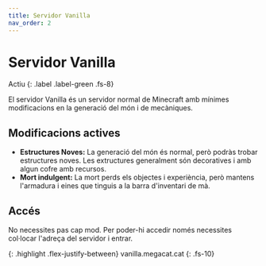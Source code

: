 ```yaml
---
title: Servidor Vanilla
nav_order: 2
---
```


# Servidor Vanilla 
Actiu 
{: .label .label-green .fs-8}

El servidor Vanilla és un servidor normal de Minecraft amb mínimes modificacions en la generació del món i de mecàniques.

## Modificacions actives

- **Estructures Noves:** La generació del món és normal, però podràs trobar estructures noves. Les extructures generalment són decoratives i amb algun cofre amb recursos.
- **Mort indulgent:** La mort perds els objectes i experiència, però mantens l'armadura i eines que tinguis a la barra d'inventari de mà. 

## Accés

No necessites pas cap mod. Per poder-hi accedir només necessites col·locar l'adreça del servidor i entrar.

{: .highlight .flex-justify-between}
vanilla.megacat.cat
{: .fs-10}